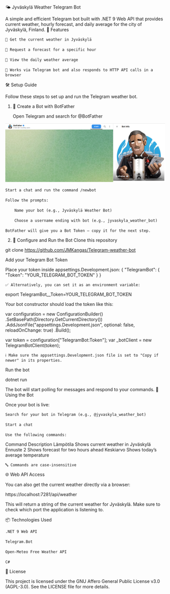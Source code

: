 🌤️ Jyväskylä Weather Telegram Bot

A simple and efficient Telegram bot built with .NET 9 Web API that provides current weather, hourly forecast, and daily average for the city of Jyväskylä, Finland.
🚀 Features

    🔸 Get the current weather in Jyväskylä

    🔸 Request a forecast for a specific hour

    🔸 View the daily weather average

    🔸 Works via Telegram bot and also responds to HTTP API calls in a browser

🛠️ Setup Guide

Follow these steps to set up and run the Telegram weather bot.
1. 🔧 Create a Bot with BotFather

    Open Telegram and search for @BotFather

![Image Alt](https://github.com/JMKangas/Telegram-weather-bot/blob/73195048f0df7a4d1abbd08a3d90691d7e07bb53/start.png)

    Start a chat and run the command /newbot

    Follow the prompts:

        Name your bot (e.g., Jyväskylä Weather Bot)

        Choose a username ending with bot (e.g., jyvaskyla_weather_bot)

    BotFather will give you a Bot Token — copy it for the next step.

2. 🧪 Configure and Run the Bot
Clone this repository

git clone https://github.com/JMKangas/Telegram-weather-bot

Add your Telegram Bot Token

Place your token inside appsettings.Development.json:
{
  "TelegramBot": {
    "Token": "YOUR_TELEGRAM_BOT_TOKEN"
  }
}

    ✅ Alternatively, you can set it as an environment variable:

export TelegramBot__Token=YOUR_TELEGRAM_BOT_TOKEN

Your bot constructor should load the token like this:

var configuration = new ConfigurationBuilder()
    .SetBasePath(Directory.GetCurrentDirectory())
    .AddJsonFile("appsettings.Development.json", optional: false, reloadOnChange: true)
    .Build();

var token = configuration["TelegramBot:Token"];
var _botClient = new TelegramBotClient(token);

    ℹ️ Make sure the appsettings.Development.json file is set to "Copy if newer" in its properties.

Run the bot

dotnet run

The bot will start polling for messages and respond to your commands.
💬 Using the Bot

Once your bot is live:

    Search for your bot in Telegram (e.g., @jyvaskyla_weather_bot)

    Start a chat

    Use the following commands:

Command	Description
Lämpötila	Shows current weather in Jyväskylä
Ennuste 2	Shows forecast for two hours ahead
Keskiarvo	Shows today’s average temperature

    🔤 Commands are case-insensitive

🌐 Web API Access

You can also get the current weather directly via a browser:

https://localhost:7281/api/weather

This will return a string of the current weather for Jyväskylä. Make sure to check which port the application is listening to.

📦 Technologies Used

    .NET 9 Web API

    Telegram.Bot

    Open-Meteo Free Weather API

    C#

📝 License

This project is licensed under the GNU Affero General Public License v3.0 (AGPL-3.0).
See the LICENSE file for more details.

